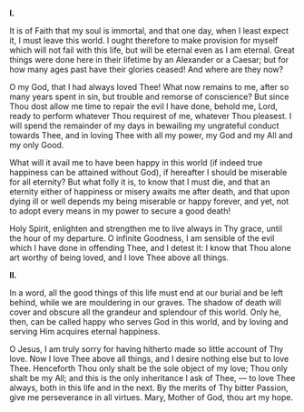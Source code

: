 
**I\.**

It is of Faith that my soul is immortal, and that one day, when I least expect it, I must leave this world. I ought therefore to make provision for myself which will not fail with this life, but will be eternal even as I am eternal. Great things were done here in their lifetime by an Alexander or a Caesar; but for how many ages past have their glories ceased! And where are they now?

O my God, that I had always loved Thee! What now remains to me, after so many years spent in sin, but trouble and remorse of conscience? But since Thou dost allow me time to repair the evil I have done, behold me, Lord, ready to perform whatever Thou requirest of me, whatever Thou pleasest. I will spend the remainder of my days in bewailing my ungrateful conduct towards Thee, and in loving Thee with all my power, my God and my All and my only Good.

What will it avail me to have been happy in this world (if indeed true happiness can be attained without God), if hereafter I should be miserable for all eternity? But what folly it is, to know that I must die, and that an eternity either of happiness or misery awaits me after death, and that upon dying ill or well depends my being miserable or happy forever, and yet, not to adopt every means in my power to secure a good death!

Holy Spirit, enlighten and strengthen me to live always in Thy grace, until the hour of my departure. O infinite Goodness, I am sensible of the evil which I have done in offending Thee, and I detest it: I know that Thou alone art worthy of being loved, and I love Thee above all things.

**II\.**

In a word, all the good things of this life must end at our burial and be left behind, while we are mouldering in our graves. The shadow of death will cover and obscure all the grandeur and splendour of this world. Only he, then, can be called happy who serves God in this world, and by loving and serving Him acquires eternal happiness.

O Jesus, I am truly sorry for having hitherto made so little account of Thy love. Now I love Thee above all things, and I desire nothing else but to love Thee. Henceforth Thou only shalt be the sole object of my love; Thou only shalt be my All; and this is the only inheritance I ask of Thee, — to love Thee always, both in this life and in the next. By the merits of Thy bitter Passion, give me perseverance in all virtues. Mary, Mother of God, thou art my hope.

